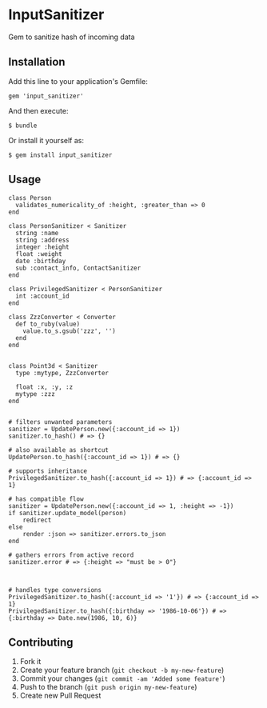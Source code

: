 # InputSanitizer

Gem to sanitize hash of incoming data

## Installation

Add this line to your application's Gemfile:

    gem 'input_sanitizer'

And then execute:

    $ bundle

Or install it yourself as:

    $ gem install input_sanitizer

## Usage

    class Person
      validates_numericality_of :height, :greater_than => 0
    end

    class PersonSanitizer < Sanitizer
      string :name
      string :address
      integer :height
      float :weight
      date :birthday
      sub :contact_info, ContactSanitizer
    end

    class PrivilegedSanitizer < PersonSanitizer
      int :account_id
    end

    class ZzzConverter < Converter
      def to_ruby(value)
        value.to_s.gsub('zzz', '')
      end
    end


    class Point3d < Sanitizer
      type :mytype, ZzzConverter

      float :x, :y, :z
      mytype :zzz
    end


    # filters unwanted parameters
    sanitizer = UpdatePerson.new({:account_id => 1})
    sanitizer.to_hash() # => {}

    # also available as shortcut
    UpdatePerson.to_hash({:account_id => 1}) # => {}

    # supports inheritance
    PrivilegedSanitizer.to_hash({:account_id => 1}) # => {:account_id => 1}

    # has compatible flow
    sanitizer = UpdatePerson.new({:account_id => 1, :height => -1})
    if sanitizer.update_model(person)
        redirect
    else
        render :json => sanitizer.errors.to_json
    end

    # gathers errors from active record
    sanitizer.error # => {:height => "must be > 0"}



    # handles type conversions
    PrivilegedSanitizer.to_hash({:account_id => '1'}) # => {:account_id => 1}
    PrivilegedSanitizer.to_hash({:birthday => '1986-10-06'}) # => {:birthday => Date.new(1986, 10, 6)}




## Contributing

1. Fork it
2. Create your feature branch (`git checkout -b my-new-feature`)
3. Commit your changes (`git commit -am 'Added some feature'`)
4. Push to the branch (`git push origin my-new-feature`)
5. Create new Pull Request

